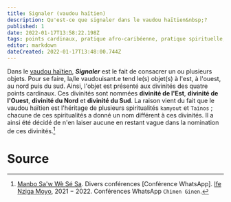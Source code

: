```yaml
---
title: Signaler (vaudou haïtien)
description: Qu'est-ce que signaler dans le vaudou haïtien&nbsp;?
published: 1
date: 2022-01-17T13:58:22.198Z
tags: points cardinaux, pratique afro-caribéenne, pratique spirituelle, pratique spirituelle afro-caribéenne, pratique spirituelle vaudou haïtienne, pratique vaudou haïtienne, quatre points cardinaux, signaler, spiritualité afro-caribéenne, spiritualité haïtienne, spiritualité vaudou haïtienne, vaudou, vaudou haïtien
editor: markdown
dateCreated: 2022-01-17T13:48:00.744Z
---
```


Dans le [vaudou haïtien](/en-cours/culte/vaudou-haitien), ***Signaler*** est le fait de consacrer un ou plusieurs objets.
Pour se faire, la/le vaudouisant.e tend le(s) objet(s) à l'est, à l'ouest, au nord puis du sud. Ainsi, l'objet est présenté aux divinités des quatre points cardinaux.
Ces divinités sont nommées **divinité de l'Est**, **divinité de l'Ouest**, **divinité du Nord** et **divinité du Sud**. La raison vient du fait que le vaudou haïtien est l'héritage de plusieurs spiritualités `kamyout` et `Taïnos` ; chacune de ces spiritualités a donné un nom différent à ces divinités. Il a ainsi été décidé de n'en laiser aucune en restant vague dans la nomination de ces divinités.[^1]

# Source

[^1]:  [Manbo Sa'w Wè Sé Sa](https://www.facebook.com/rosmywaystv). Divers conférences [Conférence WhatsApp]. [Ife Nziga Moyo](https://www.facebook.com/IF%C3%89-Nzinga-Moyo-102447998373899/), 2021 − 2022. Conférences WhatsApp `Chimen Ginen`.